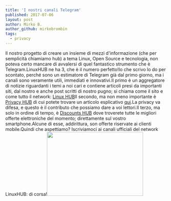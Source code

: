 ```yaml
---
title: 'I nostri canali Telegram'
published: 2017-07-06
layout: post
author: Mirko B.
author_github: mirkobrombin
tags:
  - privacy 
---
```

Il nostro progetto di creare un insieme di mezzi d'informazione (che per semplicità chiamiamo hub) a tema Linux, Open Source e tecnologia, non poteva certo mancare di avvalersi di quel fantastico strumento che è Telegram.LinuxHUB ne ha 3, che è il numero perfetto!Io che scrivo lo do per scontato, perché sono un estimatore di Telegram già dal primo giorno, ma i canali sono veramente  utili, immediati e innovativi.Il primo è un aggregatore di notizie riguardanti i temi a noi cari e contiene articoli presi da importanti siti, dal nostro e anche post scritti di nostro pugno; si chiama come il sito e come tutto il network: <a href="https://t.me/linuxhub" target="_blank" rel="noopener noreferrer">Linux HUB</a>Il secondo, ma non meno importante è <a href="https://t.me/privacyhub">Privacy HUB</a>  di cui potete trovare un articolo esplicativo <a href="https://linuxhub.it/2017/05/30/privacy-hub-un-canale-telegram-interamente-dedicato-alla-privacy/" target="_blank" rel="noopener noreferrer">qui</a>.La privacy va difesa, e questo è il contributo che possiamo dare a voi lettori.Il terzo, ma solo in ordine di tempo, è <a href="https://t.me/discountshub" target="_blank" rel="noopener noreferrer">Discounts HUB</a> dove troverete tutte le migliori offerte elettroniche del momento; direttamente sul vostro smartphone.Alcune di esse, addirittura, son offerte riservate ai clienti mobile.Quindi che aspettiamo?  Iscriviamoci ai canali ufficiali del network LinuxHUB: di corsa!<img class="size-medium wp-image-92 aligncenter size-full wp-image-19" src="https://linuxhub.it/wordpress/wp-content/uploads/2017/07/relay-race-655353_1280-1-300x200.jpg" alt="" width="300" height="200" />&nbsp;